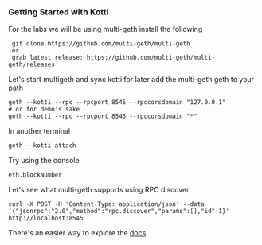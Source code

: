 ### Getting Started with Kotti
For the labs we will be using multi-geth install the following
```
 git clone https://github.com/multi-geth/multi-geth
 or 
 grab latest release: https://github.com/multi-geth/multi-geth/releases
```
Let's start multigeth and sync kotti for later add the multi-geth geth to your path
```
geth --kotti --rpc --rpcport 8545 --rpccorsdomain "127.0.0.1"
# or for demo's sake
geth --kotti --rpc --rpcport 8545 --rpccorsdomain "*"
```
In another terminal 
```
geth --kotti attach
```
Try using the console
```
eth.blockNumber
```
Let's see what multi-geth supports using RPC discover
```
curl -X POST -H 'Content-Type: application/json' --data '{"jsonrpc":"2.0","method":"rpc.discover","params":[],"id":1}' http://localhost:8545
```

There's an easier way to explore the [docs](https://playground.open-rpc.org/?urlSchema=http://localhost:8545)

